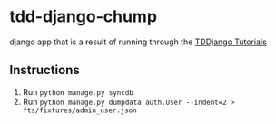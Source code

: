 tdd-django-chump
================

django app that is a result of running through the [TDDjango Tutorials][1]

[1]: http://www.tdd-django-tutorial.com "TDDjango Tutorials"

Instructions
------------

1. Run `python manage.py syncdb`
2. Run `python manage.py dumpdata auth.User --indent=2 > fts/fixtures/admin_user.json`